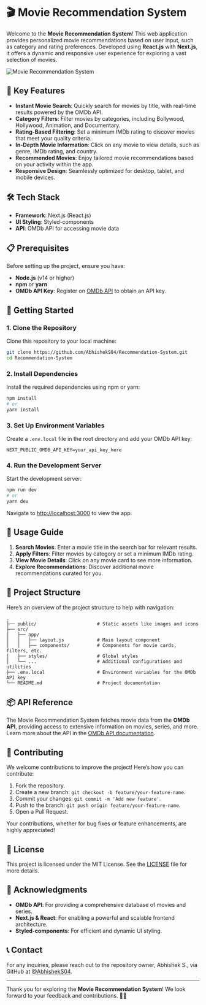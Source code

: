 # 🎬 Movie Recommendation System

Welcome to the **Movie Recommendation System**! This web application provides personalized movie recommendations based on user input, such as category and rating preferences. Developed using **React.js** with **Next.js**, it offers a dynamic and responsive user experience for exploring a vast selection of movies.

![Movie Recommendation System](https://user-images.githubusercontent.com/your-image-link.png)

## 🌟 Key Features

- **Instant Movie Search**: Quickly search for movies by title, with real-time results powered by the OMDb API.
- **Category Filters**: Filter movies by categories, including Bollywood, Hollywood, Animation, and Documentary.
- **Rating-Based Filtering**: Set a minimum IMDb rating to discover movies that meet your quality criteria.
- **In-Depth Movie Information**: Click on any movie to view details, such as genre, IMDb rating, and country.
- **Recommended Movies**: Enjoy tailored movie recommendations based on your activity within the app.
- **Responsive Design**: Seamlessly optimized for desktop, tablet, and mobile devices.

## 🛠️ Tech Stack

- **Framework**: Next.js (React.js)
- **UI Styling**: Styled-components
- **API**: OMDb API for accessing movie data

## 📋 Prerequisites

Before setting up the project, ensure you have:

- **Node.js** (v14 or higher)
- **npm** or **yarn**
- **OMDb API Key**: Register on [OMDb API](http://www.omdbapi.com/) to obtain an API key.

## 🚀 Getting Started

### 1. Clone the Repository

Clone this repository to your local machine:

```bash
git clone https://github.com/AbhishekS04/Recommendation-System.git
cd Recommendation-System
```

### 2. Install Dependencies

Install the required dependencies using npm or yarn:

```bash
npm install
# or
yarn install
```

### 3. Set Up Environment Variables

Create a `.env.local` file in the root directory and add your OMDb API key:

```plaintext
NEXT_PUBLIC_OMDB_API_KEY=your_api_key_here
```

### 4. Run the Development Server

Start the development server:

```bash
npm run dev
# or
yarn dev
```

Navigate to [http://localhost:3000](http://localhost:3000) to view the app.

## 📝 Usage Guide

1. **Search Movies**: Enter a movie title in the search bar for relevant results.
2. **Apply Filters**: Filter movies by category or set a minimum IMDb rating.
3. **View Movie Details**: Click on any movie card to see more information.
4. **Explore Recommendations**: Discover additional movie recommendations curated for you.

## 📁 Project Structure

Here’s an overview of the project structure to help with navigation:

```plaintext
.
├── public/                      # Static assets like images and icons
├── src/
│   ├── app/
│   │   ├── layout.js            # Main layout component
│   │   ├── components/          # Components for movie cards, filters, etc.
│   ├── styles/                  # Global styles
│   └── ...                      # Additional configurations and utilities
├── .env.local                   # Environment variables for the OMDb API key
└── README.md                    # Project documentation
```

## 📦 API Reference

The Movie Recommendation System fetches movie data from the **OMDb API**, providing access to extensive information on movies, series, and more. Learn more about the API in the [OMDb API documentation](http://www.omdbapi.com/).

## 🤝 Contributing

We welcome contributions to improve the project! Here’s how you can contribute:

1. Fork the repository.
2. Create a new branch: `git checkout -b feature/your-feature-name`.
3. Commit your changes: `git commit -m 'Add new feature'`.
4. Push to the branch: `git push origin feature/your-feature-name`.
5. Open a Pull Request.

Your contributions, whether for bug fixes or feature enhancements, are highly appreciated!

## 📜 License

This project is licensed under the MIT License. See the [LICENSE](./LICENSE) file for more details.

## 🙏 Acknowledgments

- **OMDb API**: For providing a comprehensive database of movies and series.
- **Next.js & React**: For enabling a powerful and scalable frontend architecture.
- **Styled-components**: For efficient and dynamic UI styling.

## 📞 Contact

For any inquiries, please reach out to the repository owner, Abhishek S., via GitHub at [@AbhishekS04](https://github.com/AbhishekS04).

---

Thank you for exploring the **Movie Recommendation System**! We look forward to your feedback and contributions. 🎥✨
